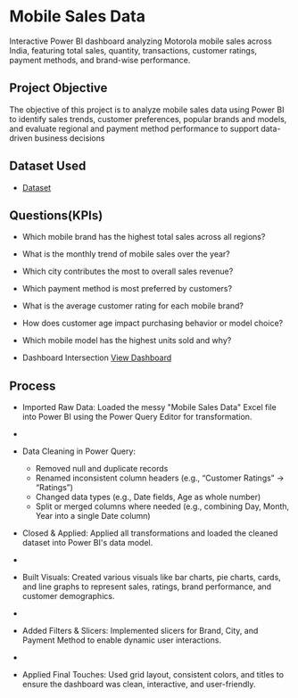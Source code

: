 # Mobile Sales Data
Interactive Power BI dashboard analyzing Motorola mobile sales across India, featuring total sales, quantity, transactions, customer ratings, payment methods, and brand-wise performance.

## Project Objective
The objective of this project is to analyze mobile sales data using Power BI to identify sales trends, customer preferences, popular brands and models, and evaluate regional and payment method performance to support data-driven business decisions


## Dataset Used
- <a href="https://github.com/kunalkadu2001/Motorola-sales-dashboard/blob/main/Day%20-%2030%20-%20Mobile%20Sales%20Data.xlsx">Dataset</a>

## Questions(KPIs)

- Which mobile brand has the highest total sales across all regions?
- What is the monthly trend of mobile sales over the year?
- Which city contributes the most to overall sales revenue?
- Which payment method is most preferred by customers?
- What is the average customer rating for each mobile brand?
- How does customer age impact purchasing behavior or model choice?
- Which mobile model has the highest units sold and why?


- Dashboard Intersection  <a href="https://github.com/kunalkadu2001/Motorola-sales-dashboard/blob/main/Dashboard%201.jpg">View Dashboard</a>

## Process
- Imported Raw Data: Loaded the messy "Mobile Sales Data" Excel file into Power BI using the Power Query Editor for transformation.
- 
- Data Cleaning in Power Query:
     - Removed null and duplicate records
     - Renamed inconsistent column headers (e.g., “Customer Ratings” → “Ratings”)
     - Changed data types (e.g., Date fields, Age as whole number)
     - Split or merged columns where needed (e.g., combining Day, Month, Year into a single Date column)
       
- Closed & Applied: Applied all transformations and loaded the cleaned dataset into Power BI's data model.
- 
- Built Visuals: Created various visuals like bar charts, pie charts, cards, and line graphs to represent sales, ratings, brand performance, and customer demographics.
- 
- Added Filters & Slicers: Implemented slicers for Brand, City, and Payment Method to enable dynamic user interactions.
- 
- Applied Final Touches: Used grid layout, consistent colors, and titles to ensure the dashboard was clean, interactive, and user-friendly.



